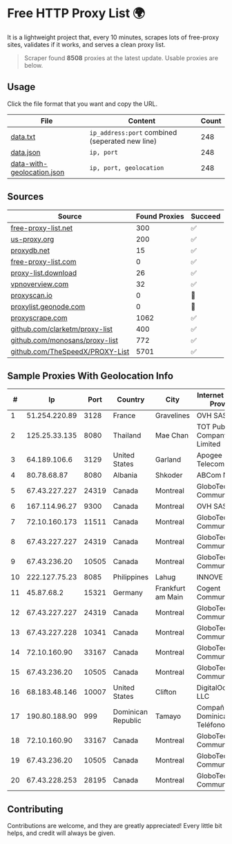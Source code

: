 
# Free HTTP Proxy List 🌍

It is a lightweight project that, every 10 minutes, scrapes lots of free-proxy sites, validates if it works, and serves a clean proxy list.


> Scraper found **8508** proxies at the latest update. Usable proxies are below.

## Usage

Click the file format that you want and copy the URL.


|File|Content|Count|
|----|-------|-----|
|[data.txt](https://raw.githubusercontent.com/themiralay/Proxy-List-World/master/data.txt)|`ip_address:port` combined (seperated new line)|248|
|[data.json](https://raw.githubusercontent.com/themiralay/Proxy-List-World/master/data.json)|`ip, port`|248|
|[data-with-geolocation.json](https://raw.githubusercontent.com/themiralay/Proxy-List-World/master/data-with-geolocation.json)|`ip, port, geolocation`|248|

## Sources

|Source|Found Proxies|Succeed|
|------|-------------|-------|
|[free-proxy-list.net](https://free-proxy-list.net)|300|✅|
|[us-proxy.org](https://www.us-proxy.org)|200|✅|
|[proxydb.net](http://proxydb.net)|15|✅|
|[free-proxy-list.com](https://free-proxy-list.com/?page=&port=&type%5B%5D=http&type%5B%5D=https&up_time=0&search=Search)|0|✅|
|[proxy-list.download](https://www.proxy-list.download/HTTP)|26|✅|
|[vpnoverview.com](https://vpnoverview.com/privacy/anonymous-browsing/free-proxy-servers)|32|✅|
|[proxyscan.io](https://www.proxyscan.io)|0|🚫|
|[proxylist.geonode.com](https://proxylist.geonode.com/api/proxy-list?limit=300&page=1&sort_by=lastChecked&sort_type=desc&protocols=http,https)|0|🚫|
|[proxyscrape.com](https://api.proxyscrape.com/v2/?request=displayproxies&protocol=http&timeout=10000&country=all&ssl=all&anonymity=all)|1062|✅|
|[github.com/clarketm/proxy-list](https://raw.githubusercontent.com/clarketm/proxy-list/master/proxy-list-raw.txt)|400|✅|
|[github.com/monosans/proxy-list](https://raw.githubusercontent.com/monosans/proxy-list/main/proxies/http.txt)|772|✅|
|[github.com/TheSpeedX/PROXY-List](https://raw.githubusercontent.com/TheSpeedX/PROXY-List/master/http.txt)|5701|✅|


## Sample Proxies With Geolocation Info

|#|Ip|Port|Country|City|Internet Service Provider|
|-|--|----|-------|----|-------------------------|
|1|51.254.220.89|3128|France|Gravelines|OVH SAS|
|2|125.25.33.135|8080|Thailand|Mae Chan|TOT Public Company Limited|
|3|64.189.106.6|3129|United States|Garland|Apogee Telecom Inc.|
|4|80.78.68.87|8080|Albania|Shkoder|ABCom Network|
|5|67.43.227.227|24319|Canada|Montreal|GloboTech Communications|
|6|167.114.96.27|9300|Canada|Montreal|OVH SAS|
|7|72.10.160.173|11511|Canada|Montreal|GloboTech Communications|
|8|67.43.227.227|24319|Canada|Montreal|GloboTech Communications|
|9|67.43.236.20|10505|Canada|Montreal|GloboTech Communications|
|10|222.127.75.23|8085|Philippines|Lahug|INNOVE|
|11|45.87.68.2|15321|Germany|Frankfurt am Main|Cogent Communications|
|12|67.43.227.227|24319|Canada|Montreal|GloboTech Communications|
|13|67.43.227.228|10341|Canada|Montreal|GloboTech Communications|
|14|72.10.160.90|33167|Canada|Montreal|GloboTech Communications|
|15|67.43.236.20|10505|Canada|Montreal|GloboTech Communications|
|16|68.183.48.146|10007|United States|Clifton|DigitalOcean, LLC|
|17|190.80.188.90|999|Dominican Republic|Tamayo|Compañía Dominicana de Teléfonos S. A|
|18|72.10.160.90|33167|Canada|Montreal|GloboTech Communications|
|19|67.43.236.20|10505|Canada|Montreal|GloboTech Communications|
|20|67.43.228.253|28195|Canada|Montreal|GloboTech Communications|



## Contributing

Contributions are welcome, and they are greatly appreciated! Every
little bit helps, and credit will always be given.

